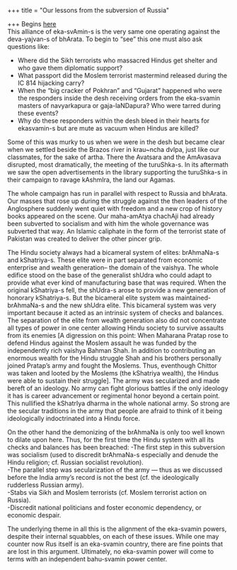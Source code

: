 +++
title = "Our lessons from the subversion of Russia"

+++
Begins
[here](https://manasataramgini.wordpress.com/2007/04/14/the-subversion-of-russia/)  
This alliance of eka-svAmin-s is the very same one operating against the
deva-yajvan-s of bhArata. To begin to “see” this one must also ask
questions like:

  - Where did the Sikh terrorists who massacred Hindus get shelter and
    who gave them diplomatic support?
  - What passport did the Moslem terrorist mastermind released during
    the IC 814 hijacking carry?
  - When the “big cracker of Pokhran” and “Gujarat” happened who were
    the responders inside the desh receiving orders from the eka-svamin
    masters of navyarkapura or gaja-laNDapura? Who were tarred during
    these events?
  - Why do these responders within the desh bleed in their hearts for
    ekasvamin-s but are mute as vacuum when Hindus are killed?

Some of this was murky to us when we were in the desh but became clear
when we settled beside the Brazos river in krau\~ncha dvIpa, just like
our classmates, for the sake of artha. There the Avatsara and the
AmAvasava disrupted, most dramatically, the meeting of the turuShka-s.
In its aftermath we saw the open advertisements in the library
supporting the turuShka-s in their campaign to ravage kAshmIra, the land
our Agamas.

The whole campaign has run in parallel with respect to Russia and
bhArata. Our masses that rose up during the struggle against the then
leaders of the Anglosphere suddenly went quiet with freedom and a new
crop of history books appeared on the scene. Our maha-amAtya chachAji
had already been subverted to socialism and with him the whole
governance was subverted that way. An Islamic caliphate in the form of
the terrorist state of Pakistan was created to deliver the other pincer
grip.

The Hindu society always had a bicameral system of elites: brAhmaNa-s
and kShatriya-s. These elite were in part separated from economic
enterprise and wealth generation– the domain of the vaishya. The whole
edifice stood on the base of the generalist shUdra who could adapt to
provide what ever kind of manufacturing base that was required. When the
original kShatriya-s fell, the shUdra-s arose to provide a new
generation of honorary kShatriya-s. But the bicameral elite system was
maintained- brAhmaNa-s and the new shUdra elite. This bicameral system
was very important because it acted as an intrinsic system of checks and
balances. The separation of the elite from wealth generation also did
not concentrate all types of power in one center allowing Hindu society
to survive assaults from its enemies \[A digression on this point: When
Maharana Pratap rose to defend Hindus against the Moslem assault he was
funded by the independently rich vaishya Bahman Shah. In addition to
contributing an enormous wealth for the Hindu struggle Shah and his
brothers personally joined Pratap’s army and fought the Moslems. Thus,
eventhough Chittor was taken and looted by the Moslems (the kShatriya
wealth), the Hindus were able to sustain their struggle\]. The army was
secularized and made bereft of an ideology. No army can fight glorious
battles if the only ideology it has is career advancement or regimental
honor beyond a certain point. This nullified the kShatrIya dharma in the
whole national army. So strong are the secular traditions in the army
that people are afraid to think of it being ideologically indoctrinated
into a Hindu force.

On the other hand the demonizing of the brAhmaNa is only too well known
to dilate upon here. Thus, for the first time the Hindu system with all
its checks and balances has been breached: -The first step in this
subversion was socialism (used to discredit brAhmaNa-s especially and
denude the Hindu religion; cf. Russian socialist revolution).  
\-The parallel step was secularization of the army — thus as we
discussed before the India army’s record is not the best (cf. the
ideologically rudderless Russian army).  
\-Stabs via Sikh and Moslem terrorists (cf. Moslem terrorist action on
Russia).  
\-Discredit national politicians and foster economic dependency, or
economic despair.

The underlying theme in all this is the alignment of the eka-svamin
powers, despite their internal squabbles, on each of these issues. While
one may counter now Rus itself is an eka-svamin country, there are fine
points that are lost in this argument. Ultimately, no eka-svamin power
will come to terms with an independent bahu-svamin power center.
